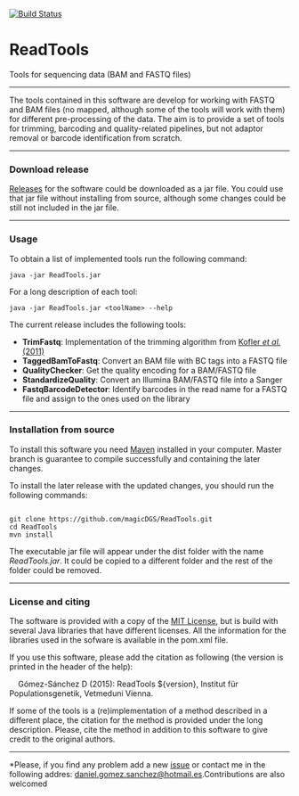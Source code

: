 [![Build Status](https://travis-ci.org/magicDGS/ReadTools.svg?branch=master)](https://travis-ci.org/magicDGS/ReadTools)
# ReadTools

Tools for sequencing data (BAM and FASTQ files)

---

The tools contained in this software are develop for working with FASTQ and BAM files (no mapped, although some of the tools will work with them) for different pre-processing of the data. The aim is to provide a set of tools for trimming, barcoding and quality-related pipelines, but not adaptor removal or barcode identification from scratch.

---

### Download release

[Releases](https://github.com/magicDGS/ReadTools/releases) for the software could be downloaded as a jar file. You could use that jar file without installing from source, although some changes could be still not included in the jar file.

---

### Usage

To obtain a list of implemented tools run the following command:

`java -jar ReadTools.jar`

For a long description of each tool:

`java -jar ReadTools.jar <toolName> --help`


The current release includes the following tools:

* __TrimFastq__: Implementation of the trimming algorithm from [Kofler _et al._ (2011)](http://journals.plos.org/plosone/article?id=10.1371/journal.pone.0015925)
* __TaggedBamToFastq__: Convert an BAM file with BC tags into a FASTQ file
* __QualityChecker__: Get the quality encoding for a BAM/FASTQ file
* __StandardizeQuality__: Convert an Illumina BAM/FASTQ file into a Sanger
* __FastqBarcodeDetector__: Identify barcodes in the read name for a FASTQ file and assign to the ones used on the library

---

### Installation from source

To install this software you need [Maven](https://maven.apache.org/) installed in your computer. Master branch is guarantee to compile successfully and containing the later changes.

To install the later release with the updated changes, you should run the following commands:

```

git clone https://github.com/magicDGS/ReadTools.git
cd ReadTools
mvn install

```

The executable jar file will appear under the dist folder with the name _ReadTools.jar_. It could be copied to a different folder and the rest of the folder could be removed.

---

### License and citing

The software is provided with a copy of the [MIT License](http://opensource.org/licenses/MIT), but is build with several Java libraries that have different licenses. All the information for the libraries used in the sofware is available in the pom.xml file.

If you use this software, please add the citation as following (the version is printed in the header of the help):

&nbsp;&nbsp;&nbsp;&nbsp;Gómez-Sánchez D (2015): ReadTools ${version}, Institut für Populationsgenetik, Vetmeduni Vienna.

If some of the tools is a (re)implementation of a method described in a different place, the citation for the method is provided under the long description. Please, cite the method in addition to this software to give credit to the original authors.

---

*Please, if you find any problem add a new [issue](https://github.com/magicDGS/ReadTools/issues) or contact me in the following addres: <daniel.gomez.sanchez@hotmail.es>.Contributions are also welcomed